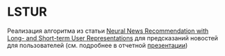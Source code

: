 # LSTUR
Реализация алгоритма из статьи [Neural News Recommendation with Long- and Short-term User Representations](https://www.aclweb.org/anthology/P19-1033.pdf) для предсказаний новостей для пользователей (см. подробнее в отчетной [презентации](https://docs.google.com/presentation/d/1SR1_QRl47xtMLH6hEpXZ8Oh06visvQISECldGLwwgYs/edit?usp=sharing))
